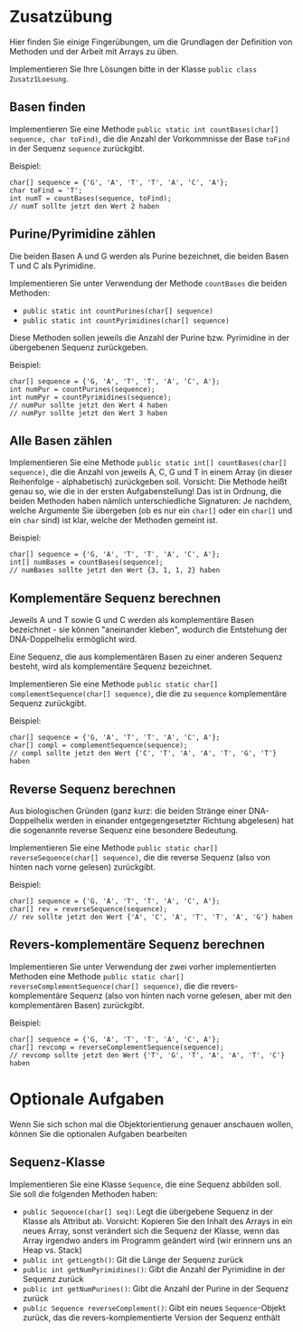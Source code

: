 # Zusatzübung

Hier finden Sie einige Fingerübungen, um die Grundlagen der Definition von Methoden und der Arbeit mit Arrays zu üben.

Implementieren Sie Ihre Lösungen bitte in der Klasse `public class Zusatz1Loesung`.

## Basen finden

Implementieren Sie eine Methode `public static int countBases(char[] sequence, char toFind)`, die die Anzahl der Vorkommnisse der Base `toFind` in der Sequenz `sequence` zurückgibt.

Beispiel:
```text
char[] sequence = {'G', 'A', 'T', 'T', 'A', 'C', 'A'};
char toFind = 'T';
int numT = countBases(sequence, toFind);
// numT sollte jetzt den Wert 2 haben
```

## Purine/Pyrimidine zählen

Die beiden Basen A und G werden als Purine bezeichnet, die beiden Basen T und C als Pyrimidine.

Implementieren Sie unter Verwendung der Methode `countBases` die beiden Methoden:
* `public static int countPurines(char[] sequence)`
* `public static int countPyrimidines(char[] sequence)`

Diese Methoden sollen jeweils die Anzahl der Purine bzw. Pyrimidine in der übergebenen Sequenz zurückgeben.

Beispiel:
```text
char[] sequence = {'G, 'A', 'T', 'T', 'A', 'C', A'};
int numPur = countPurines(sequence);
int numPyr = countPyrimidines(sequence);
// numPur sollte jetzt den Wert 4 haben
// numPyr sollte jetzt den Wert 3 haben
```

## Alle Basen zählen

Implementieren Sie eine Methode `public static int[] countBases(char[] sequence)`, die die Anzahl von jeweils A, C, G und T in einem Array (in dieser Reihenfolge - alphabetisch) zurückgeben soll. Vorsicht: Die Methode heißt genau so, wie die in der ersten Aufgabenstellung! Das ist in Ordnung, die beiden Methoden haben nämlich unterschiedliche Signaturen: Je nachdem, welche Argumente Sie übergeben (ob es nur ein `char[]` oder ein `char[]` und ein `char` sind) ist klar, welche der Methoden gemeint ist.

Beispiel:
```text
char[] sequence = {'G, 'A', 'T', 'T', 'A', 'C', A'};
int[] numBases = countBases(sequence);
// numBases sollte jetzt den Wert {3, 1, 1, 2} haben
```

## Komplementäre Sequenz berechnen

Jeweils A und T sowie G und C werden als komplementäre Basen bezeichnet - sie können "aneinander kleben", wodurch die Entstehung der DNA-Doppelhelix ermöglicht wird.

Eine Sequenz, die aus komplementären Basen zu einer anderen Sequenz besteht, wird als komplementäre Sequenz bezeichnet.

Implementieren Sie eine Methode `public static char[] complementSequence(char[] sequence)`, die die zu `sequence` komplementäre Sequenz zurückgibt.

Beispiel:
```text
char[] sequence = {'G, 'A', 'T', 'T', 'A', 'C', A'};
char[] compl = complementSequence(sequence);
// compl sollte jetzt den Wert {'C', 'T', 'A', 'A', 'T', 'G', 'T'} haben
```

## Reverse Sequenz berechnen

Aus biologischen Gründen (ganz kurz: die beiden Stränge einer DNA-Doppelhelix werden in einander entgegengesetzter Richtung abgelesen) hat die sogenannte reverse Sequenz eine besondere Bedeutung.

Implementieren Sie eine Methode `public static char[] reverseSequence(char[] sequence)`, die die reverse Sequenz (also von hinten nach vorne gelesen) zurückgibt.

Beispiel:
```text
char[] sequence = {'G, 'A', 'T', 'T', 'A', 'C', A'};
char[] rev = reverseSequence(sequence);
// rev sollte jetzt den Wert {'A', 'C', 'A', 'T', 'T', 'A', 'G'} haben
```

## Revers-komplementäre Sequenz berechnen

Implementieren Sie unter Verwendung der zwei vorher implementierten Methoden eine Methode `public static char[] reverseComplementSequence(char[] sequence)`, die die revers-komplementäre Sequenz (also von hinten nach vorne gelesen, aber mit den komplementären Basen) zurückgibt.

Beispiel:
```text
char[] sequence = {'G, 'A', 'T', 'T', 'A', 'C', A'};
char[] revcomp = reverseComplementSequence(sequence);
// revcomp sollte jetzt den Wert {'T', 'G', 'T', 'A', 'A', 'T', 'C'} haben
```


# Optionale Aufgaben

Wenn Sie sich schon mal die Objektorientierung genauer anschauen wollen, können Sie die optionalen Aufgaben bearbeiten

## Sequenz-Klasse

Implementieren Sie eine Klasse `Sequence`, die eine Sequenz abbilden soll. Sie soll die folgenden Methoden haben:

* `public Sequence(char[] seq)`: Legt die übergebene Sequenz in der Klasse als Attribut ab. Vorsicht: Kopieren Sie den Inhalt des Arrays in ein neues Array, sonst verändert sich die Sequenz der Klasse, wenn das Array irgendwo anders im Programm geändert wird (wir erinnern uns an Heap vs. Stack)
* `public int getLength()`: Git die Länge der Sequenz zurück
* `public int getNumPyrimidines()`: Gibt die Anzahl der Pyrimidine in der Sequenz zurück
* `public int getNumPurines()`: Gibt die Anzahl der Purine in der Sequenz zurück
* `public Sequence reverseComplement()`: Gibt ein neues `Sequence`-Objekt zurück, das die revers-komplementierte Version der Sequenz enthält
